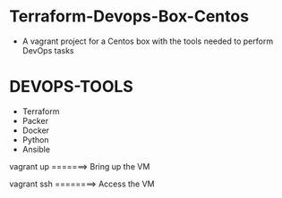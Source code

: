 # Terraform-Devops-Box-Centos


* A vagrant project for a Centos box with the tools needed to perform DevOps tasks

# DEVOPS-TOOLS
* Terraform
* Packer
* Docker
* Python
* Ansible


vagrant up =======> Bring up the VM

vagrant ssh ========> Access the VM

